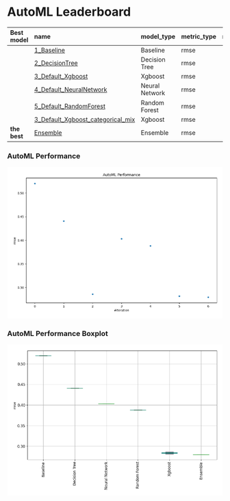# AutoML Leaderboard

| Best model   | name                                                                             | model_type     | metric_type   |   metric_value |   train_time |
|:-------------|:---------------------------------------------------------------------------------|:---------------|:--------------|---------------:|-------------:|
|              | [1_Baseline](1_Baseline/README.md)                                               | Baseline       | rmse          |       0.519978 |         0.21 |
|              | [2_DecisionTree](2_DecisionTree/README.md)                                       | Decision Tree  | rmse          |       0.440668 |        12.16 |
|              | [3_Default_Xgboost](3_Default_Xgboost/README.md)                                 | Xgboost        | rmse          |       0.285951 |         6.04 |
|              | [4_Default_NeuralNetwork](4_Default_NeuralNetwork/README.md)                     | Neural Network | rmse          |       0.403348 |         2.24 |
|              | [5_Default_RandomForest](5_Default_RandomForest/README.md)                       | Random Forest  | rmse          |       0.388133 |         7.98 |
|              | [3_Default_Xgboost_categorical_mix](3_Default_Xgboost_categorical_mix/README.md) | Xgboost        | rmse          |       0.281749 |         8.5  |
| **the best** | [Ensemble](Ensemble/README.md)                                                   | Ensemble       | rmse          |       0.279767 |         0.1  |

### AutoML Performance
![AutoML Performance](ldb_performance.png)

### AutoML Performance Boxplot
![AutoML Performance Boxplot](ldb_performance_boxplot.png)
